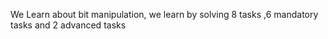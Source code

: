 We Learn about bit manipulation, we learn by solving 8 tasks ,6 mandatory tasks and 2 advanced tasks
